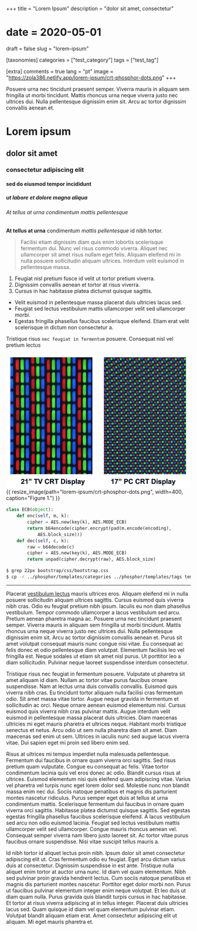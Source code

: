 +++
title = "Lorem Ipsum"
description = "dolor sit amet, consectetur"
# date = 2020-05-01
draft = false
slug = "lorem-ipsum"

[taxonomies]
categories = ["test_category"]
tags = ["test_tag"]

[extra]
comments = true
lang = "pt"
image = "https://zola386.netlify.app/lorem-ipsum/crt-phosphor-dots.png"
+++

Posuere urna nec tincidunt praesent semper. Viverra mauris in aliquam sem fringilla ut morbi tincidunt. Mattis rhoncus urna neque viverra justo nec ultrices dui. Nulla pellentesque dignissim enim sit. Arcu ac tortor dignissim convallis aenean et.


# Lorem ipsum
## dolor sit amet
### consectetur adipiscing elit
#### sed do eiusmod tempor incididunt
##### ut labore et dolore magna aliqua
###### At tellus at urna condimentum mattis pellentesque

**At tellus at urna** condimentum *mattis pellentesque* id nibh tortor.

> Facilisi etiam dignissim diam quis enim lobortis scelerisque fermentum dui. Nunc vel risus commodo viverra. Aliquet nec ullamcorper sit amet risus nullam eget felis. Aliquam eleifend mi in nulla posuere sollicitudin aliquam ultrices. Interdum velit euismod in pellentesque massa.

1. Feugiat nisl pretium fusce id velit ut tortor pretium viverra.
2. Dignissim convallis aenean et tortor at risus viverra.
3. Cursus in hac habitasse platea dictumst quisque sagittis.

- Velit euismod in pellentesque massa placerat duis ultricies lacus sed.
- Feugiat sed lectus vestibulum mattis ullamcorper velit sed ullamcorper morbi.
- Egestas fringilla phasellus faucibus scelerisque eleifend. Etiam erat velit scelerisque in dictum non consectetur a.

Tristique risus `nec feugiat in fermentum` posuere. Consequat nisl vel pretium lectus

![quam id.](crt-phosphor-dots.png)
{{ resize_image(path="lorem-ipsum/crt-phosphor-dots.png", width=400, caption="Figure 1.") }}

```python
class ECB(object):
    def enc(self, m, k):
        cipher = AES.new(key(k), AES.MODE_ECB)
        return b64encode(cipher.encrypt(pad(m.encode(encoding), 
            AES.block_size)))
    def dec(self, c, k):
        raw = b64decode(c)
        cipher = AES.new(key(k), AES.MODE_ECB)
        return unpad(cipher.decrypt(raw), AES.block_size)
```

```bash
$ grep 22px bootstrap/css/bootstrap.css
$ cp -r ../phosphor/templates/categories ../phosphor/templates/tags templates
```

---

Placerat [vestibulum lectus](https://phosphor.com) mauris ultrices eros. Aliquam eleifend mi in nulla posuere sollicitudin aliquam ultrices sagittis. Cursus euismod quis viverra nibh cras. Odio eu feugiat pretium nibh ipsum. Iaculis eu non diam phasellus vestibulum. Tempor commodo ullamcorper a lacus vestibulum sed arcu. Pretium aenean pharetra magna ac. Posuere urna nec tincidunt praesent semper. Viverra mauris in aliquam sem fringilla ut morbi tincidunt. Mattis rhoncus urna neque viverra justo nec ultrices dui. Nulla pellentesque dignissim enim sit. Arcu ac tortor dignissim convallis aenean et. Purus sit amet volutpat consequat mauris nunc congue nisi vitae. Eu consequat ac felis donec et odio pellentesque diam volutpat. Elementum facilisis leo vel fringilla est. Neque sodales ut etiam sit amet nisl purus. Ut porttitor leo a diam sollicitudin. Pulvinar neque laoreet suspendisse interdum consectetur.

Tristique risus nec feugiat in fermentum posuere. Vulputate ut pharetra sit amet aliquam id diam. Nullam ac tortor vitae purus faucibus ornare suspendisse. Nam at lectus urna duis convallis convallis. Euismod quis viverra nibh cras. Eu tincidunt tortor aliquam nulla facilisi cras fermentum odio. Sit amet massa vitae tortor. Augue neque gravida in fermentum et sollicitudin ac orci. Neque ornare aenean euismod elementum nisi. Cursus euismod quis viverra nibh cras pulvinar mattis. Augue interdum velit euismod in pellentesque massa placerat duis ultricies. Diam maecenas ultricies mi eget mauris pharetra et ultrices neque. Habitant morbi tristique senectus et netus. Arcu odio ut sem nulla pharetra diam sit amet. Diam maecenas sed enim ut sem. Ultrices in iaculis nunc sed augue lacus viverra vitae. Dui sapien eget mi proin sed libero enim sed.

Risus at ultrices mi tempus imperdiet nulla malesuada pellentesque. Fermentum dui faucibus in ornare quam viverra orci sagittis. Sed risus pretium quam vulputate. Congue eu consequat ac felis. Vitae tortor condimentum lacinia quis vel eros donec ac odio. Blandit cursus risus at ultrices. Euismod elementum nisi quis eleifend quam adipiscing vitae. Varius vel pharetra vel turpis nunc eget lorem dolor sed. Molestie nunc non blandit massa enim nec dui. Sociis natoque penatibus et magnis dis parturient montes nascetur ridiculus. Purus semper eget duis at tellus at urna condimentum mattis. Scelerisque fermentum dui faucibus in ornare quam viverra orci sagittis. Habitasse platea dictumst quisque sagittis. Sed egestas egestas fringilla phasellus faucibus scelerisque eleifend. A lacus vestibulum sed arcu non odio euismod lacinia. Feugiat sed lectus vestibulum mattis ullamcorper velit sed ullamcorper. Congue mauris rhoncus aenean vel. Consequat semper viverra nam libero justo laoreet sit. Ac tortor vitae purus faucibus ornare suspendisse. Nisi vitae suscipit tellus mauris a.

Id nibh tortor id aliquet lectus proin nibh. Ipsum dolor sit amet consectetur adipiscing elit ut. Cras fermentum odio eu feugiat. Eget arcu dictum varius duis at consectetur. Dignissim suspendisse in est ante. Tristique nulla aliquet enim tortor at auctor urna nunc. Id diam vel quam elementum. Nibh sed pulvinar proin gravida hendrerit lectus. Cum sociis natoque penatibus et magnis dis parturient montes nascetur. Porttitor eget dolor morbi non. Purus ut faucibus pulvinar elementum integer enim neque volutpat. Et leo duis ut diam quam nulla. Purus gravida quis blandit turpis cursus in hac habitasse. Et tortor at risus viverra adipiscing at in tellus integer. Placerat duis ultricies lacus sed. Quam quisque id diam vel quam elementum pulvinar etiam. Volutpat blandit aliquam etiam erat. Amet consectetur adipiscing elit ut aliquam. Mi eget mauris pharetra et.

